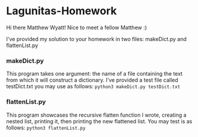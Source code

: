 # Lagunitas-Homework

Hi there Matthew Wyatt! Nice to meet a fellow Matthew :)

I've provided my solution to your homework in two files: makeDict.py and flattenList.py

### makeDict.py 
This program takes one argument: the name of a file containing the text from which it will construct a dictionary.
I've provided a test file called testDict.txt you may use as follows:
```python3 makeDict.py testDict.txt```

### flattenList.py
This program showcases the recursive flatten function I wrote, creating a nested list, printing it, then printing the new flattened list.
You may test is as follows:
```python3 flattenList.py```
